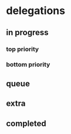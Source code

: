 # delegations

## in progress

### top priority

### bottom priority

## queue

## extra

## completed
